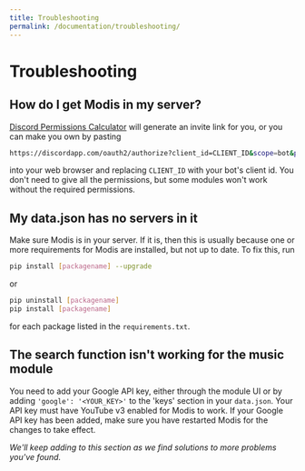 ```yaml
---
title: Troubleshooting
permalink: /documentation/troubleshooting/
---
```


# Troubleshooting

## How do I get Modis in my server?

[Discord Permissions Calculator](https://discordapi.com/permissions.html) will generate an invite link for you, or you can make you own by pasting

```sh
https://discordapp.com/oauth2/authorize?client_id=CLIENT_ID&scope=bot&permissions=2146958455
```

into your web browser and replacing `CLIENT_ID` with your bot's client id. You don't need to give all the permissions, but some modules won't work without the required permissions.

## My data.json has no servers in it

Make sure Modis is in your server. If it is, then this is usually because one or more requirements for Modis are installed, but not up to date. To fix this, run

```sh
pip install [packagename] --upgrade
```

or

```sh
pip uninstall [packagename]
pip install [packagename]
```

for each package listed in the `requirements.txt`.

## The search function isn't working for the music module

You need to add your Google API key, either through the module UI or by adding `'google': '<YOUR_KEY>'` to the 'keys' section in your `data.json`. Your API key must have YouTube v3 enabled for Modis to work. If your Google API key has been added, make sure you have restarted Modis for the changes to take effect.

*We'll keep adding to this section as we find solutions to more problems you've found.*
